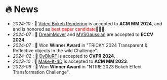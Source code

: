 # 🔥 News
<!-- 加点表情包,直接复制图片即可  https://github.com/guodongxiaren/README/blob/master/emoji.md?tdsourcetag=s_pcqq_aiomsg -->

- *2024-10* : 🎉 [Video Bokeh Rendering](https://openreview.net/pdf?id=VcovhnCKSt) is accepted to **ACM MM 2024**, and and is honored as <font color=red>best paper candidate</font>:rocket::rocket::rocket:.
- *2024-07* : 🎉 [DreamMover](https://dreamm0ver.github.io/) and [MVSGaussian](https://mvsgaussian.github.io/) are accepted to **ECCV 2024**.
- *2024-07* : 🎉  Won **Winner Award** in "TRICKY 2024 Transparent & Reflective objects In the wild Challenge".
- *2024-02* : 🎉 [DyBluRF](https://github.com/huiqiang-sun/DyBluRF) is accepted to **CVPR 2024**.
- *2023-10* : 🎉 [Make-It-4D](https://github.com/leoShen917/Make-It-4D) is accepted to **ACM MM 2023**.
- *2023-06* : 🎉 Won **Winner Award** in "NTIRE 2023 Bokeh Effect Transformation Challenge".